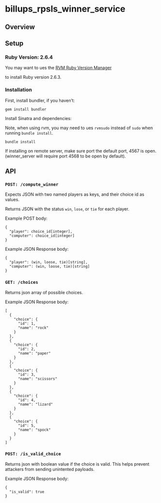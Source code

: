 # billups_rpsls_winner_service

## Overview

## Setup

### Ruby Version: 2.6.4

You may want to ues the [RVM Ruby Version Manager](https://rvm.io/rvm/install)

to install Ruby version 2.6.3.

### Installation

First, install bundler, if you haven’t:

```
gem install bundler
```

Install Sinatra and dependencies:

Note, when using rvm, you may need to ues `rvmsudo` instead of `sudo`
when running `bundle install`.

```
bundle install
```

If installing on remote server, make sure port the default port, 4567 is open.
(winner_server will require port 4568 to be open by default).

## API

### `POST: /compute_winner`

Expects JSON with two named players as keys, and their choice id as values.

Returns JSON with the status `win`, `lose`, or `tie` for each player.

Example POST body:

```
{
  "player": choice_id[integer],
  "computer": choice_id[integer]
}
```

Example JSON Response body:

```
{
  "player": (win, loose, tie)[string],
  "computer": (win, loose, tie)[string]
}
```

### `GET: /choices`

Returns json array of possible choices.

Example JSON Response body:

```
[
  {
    "choice": {
      "id": 1,
      "name": "rock"
    }
  },
  {
    "choice": {
      "id": 2,
      "name": "paper"
    }
  },
  {
    "choice": {
      "id": 3,
      "name": "scissors"
    }
  },
  {
    "choice": {
      "id": 4,
      "name": "lizard"
    }
  },
  {
    "choice": {
      "id": 5,
      "name": "spock"
    }
  }
]
```

### `POST: /is_valid_choice`

Returns json with boolean value if the choice is valid. This helps prevent
attackers from sending unintented payloads.

Example JSON Response body:

```
{
  "is_valid": true
}
```
